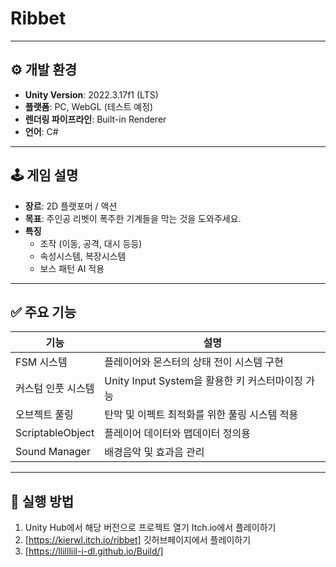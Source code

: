 # Ribbet



---

## ⚙️ 개발 환경

- **Unity Version**: 2022.3.17f1 (LTS)
- **플랫폼**: PC, WebGL (테스트 예정)
- **렌더링 파이프라인**: Built-in Renderer
- **언어**: C#

---

## 🕹️ 게임 설명

- **장르**: 2D 플랫포머 / 액션
- **목표**: 주인공 리벳이 폭주한 기계들을 막는 것을 도와주세요.
- **특징**
  - 조작 (이동, 공격, 대시 등등)
  - 속성시스템, 복장시스템
  - 보스 패턴 AI 적용

---

## ✅ 주요 기능

| 기능             | 설명                                                  |
|------------------|-------------------------------------------------------|
| FSM 시스템        | 플레이어와 몬스터의 상태 전이 시스템 구현               |
| 커스텀 인풋 시스템| Unity Input System을 활용한 키 커스터마이징 가능        |
| 오브젝트 풀링     | 탄막 및 이펙트 최적화를 위한 풀링 시스템 적용            |
| ScriptableObject | 플레이어 데이터와 맵데이터 정의용                       |
| Sound Manager    | 배경음악 및 효과음 관리                                | 미구현

---

## 🧪 실행 방법

1. Unity Hub에서 해당 버전으로 프로젝트 열기
   Itch.io에서 플레이하기  
2. [https://kierwl.itch.io/ribbet]
   깃허브페이지에서 플레이하기
3. [https://llillliil-i-dl.github.io/Build/]
